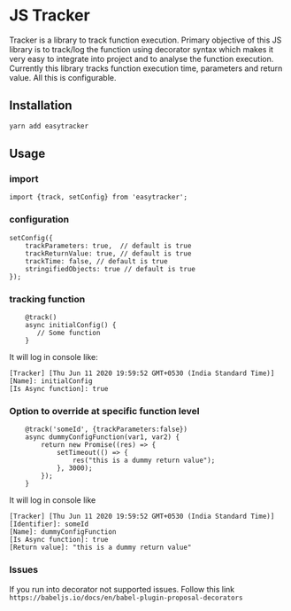 # JS Tracker
Tracker is a library to track function execution. Primary objective of this JS library is to track/log the function using decorator syntax which makes it very easy to integrate into project and to analyse the function execution. Currently this library tracks function execution time, parameters and return value. All this is configurable. 

## Installation

```bash
yarn add easytracker
```

## Usage
 
### import

```
import {track, setConfig} from 'easytracker';
```

### configuration

```
setConfig({
    trackParameters: true,  // default is true
    trackReturnValue: true, // default is true
    trackTime: false, // default is true
    stringifiedObjects: true // default is true
});

```

### tracking function

```
    @track()
    async initialConfig() {
       // Some function
    }
```

It will log in console like:
```
[Tracker] [Thu Jun 11 2020 19:59:52 GMT+0530 (India Standard Time)]
[Name]: initialConfig
[Is Async function]: true
```

### Option to override at specific function level

```
    @track('someId', {trackParameters:false})
    async dummyConfigFunction(var1, var2) {
        return new Promise((res) => {
            setTimeout(() => {
                res("this is a dummy return value");
            }, 3000);
        });
    }
```

It will log in console like 

```
[Tracker] [Thu Jun 11 2020 19:59:52 GMT+0530 (India Standard Time)]
[Identifier]: someId
[Name]: dummyConfigFunction
[Is Async function]: true
[Return value]: "this is a dummy return value"
```

### Issues
If you run into decorator not supported issues. Follow this link `https://babeljs.io/docs/en/babel-plugin-proposal-decorators`


